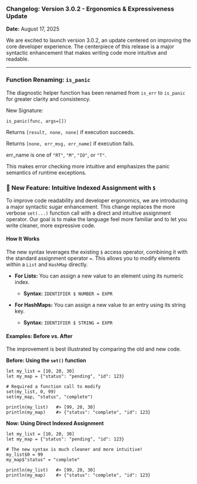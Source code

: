 ### **Changelog: Version 3.0.2 - Ergonomics & Expressiveness Update**

**Date:** August 17, 2025

We are excited to launch version 3.0.2, an update centered on improving the core developer experience. The centerpiece of this release is a major syntactic enhancement that makes writing code more intuitive and readable.

---

### Function Renaming: `is_panic`

The diagnostic helper function has been renamed from `is_err` to `is_panic` for greater clarity and consistency.

New Signature:
```
is_panic(func, args=[])
```

Returns `[result, none, none]` if execution succeeds.

Returns `[none, err_msg, err_name]` if execution fails.

err_name is one of `"RT"`, `"M"`, `"IO"`, or `"T"`.

This makes error checking more intuitive and emphasizes the panic semantics of runtime exceptions.

### 🚀 New Feature: Intuitive Indexed Assignment with `$`

To improve code readability and developer ergonomics, we are introducing a major syntactic sugar enhancement. This change replaces the more verbose `set(...)` function call with a direct and intuitive assignment operator. Our goal is to make the language feel more familiar and to let you write cleaner, more expressive code.

#### **How It Works**

The new syntax leverages the existing `$` access operator, combining it with the standard assignment operator `=`. This allows you to modify elements within a `List` and `HashMap` directly.

*   **For Lists:** You can assign a new value to an element using its numeric index.
    *   **Syntax:** `IDENTIFIER $ NUMBER = EXPR`

*   **For HashMaps:** You can assign a new value to an entry using its string key.
    *   **Syntax:** `IDENTIFIER $ STRING = EXPR`

#### **Examples: Before vs. After**

The improvement is best illustrated by comparing the old and new code.

**Before: Using the `set()` function**
```
let my_list = [10, 20, 30]
let my_map = {"status": "pending", "id": 123}

# Required a function call to modify
set(my_list, 0, 99)
set(my_map, "status", "complete")

println(my_list)   #> [99, 20, 30]
println(my_map)    #> {"status": "complete", "id": 123}
```

**Now: Using Direct Indexed Assignment**
```
let my_list = [10, 20, 30]
let my_map = {"status": "pending", "id": 123}

# The new syntax is much cleaner and more intuitive!
my_list$0 = 99
my_map$"status" = "complete"

println(my_list)   #> [99, 20, 30]
println(my_map)    #> {"status": "complete", "id": 123}
```
